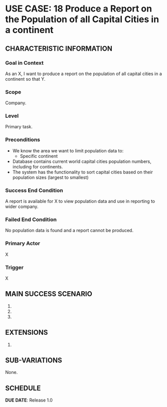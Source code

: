 # USE CASE: 18 Produce a Report on the Population of all Capital Cities in a continent

## CHARACTERISTIC INFORMATION

### Goal in Context

As an X, I want to produce a report on the population of all capital cities in a continent so that Y.

### Scope

Company.

### Level

Primary task.

### Preconditions

- We know the area we want to limit population data to:
    - Specific continent
- Database contains current world capital cities population numbers, including for continents.
- The system has the functionality to sort capital cities based on their population sizes (largest to smallest)

### Success End Condition

A report is available for X to view population data and use in reporting to wider company.

### Failed End Condition

No population data is found and a report cannot be produced.

### Primary Actor

X

### Trigger

X

## MAIN SUCCESS SCENARIO

1.
2.
3.

## EXTENSIONS

1.

## SUB-VARIATIONS

None.

## SCHEDULE

**DUE DATE**: Release 1.0